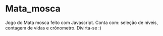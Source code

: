 # Mata_mosca
Jogo do Mata mosca feito com Javascript. Conta com: seleção de níveis, contagem de vidas e crônometro. Divirta-se :)
